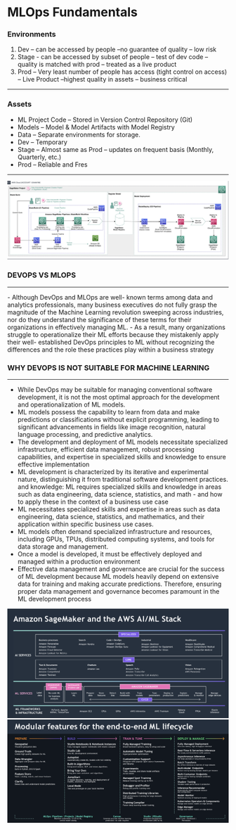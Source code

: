 # MLOps Fundamentals

### Environments
1. Dev – can be accessed by people –no guarantee of quality – low risk
2. Stage - can be accessed by subset of people – test of dev code –
quality is matched with prod – treated as a live product
3. Prod – Very least number of people has access (tight control on
access) – Live Product –highest quality in assets – business critical

<hr>

### Assets
- ML Project Code – Stored in Version Control Repository (Git)
- Models – Model & Model Artifacts with Model Registry
- Data – Separate environments for storage.
- Dev – Temporary
- Stage – Almost same as Prod – updates on frequent basis (Monthly, Quarterly, etc.)
- Prod – Reliable and Fres

<hr>

![alt text](../images/image.png)

### DEVOPS VS MLOPS
<hr>
- Although DevOps and MLOps are well-
known terms among data and analytics
professionals, many business executives
do not fully grasp the magnitude of the
Machine Learning revolution sweeping
across industries, nor do they understand
the significance of these terms for their
organizations in effectively managing ML.
- As a result, many organizations struggle
to operationalize their ML efforts because
they mistakenly apply their well-
established DevOps principles to ML
without recognizing the differences and
the role these practices play within a
business strategy

### WHY DEVOPS IS NOT SUITABLE FOR MACHINE LEARNING
<hr>

- While DevOps may be suitable for managing
conventional software development, it is not the
most optimal approach for the development and
operationalization of ML models.
- ML models possess the capability to learn from
data and make predictions or classifications
without explicit programming, leading to
significant advancements in fields like image
recognition, natural language processing, and
predictive analytics.
- The development and deployment of ML models
necessitate specialized infrastructure, efficient
data management, robust processing capabilities,
and expertise in specialized skills and knowledge
to ensure effective implementation
- ML development is characterized by its iterative and
experimental nature, distinguishing it from traditional software
development practices. and knowledge: ML requires
specialized skills and knowledge in areas such as data
engineering, data science, statistics, and math - and how to
apply these in the context of a business use case
- ML necessitates specialized skills and expertise in areas such as
data engineering, data science, statistics, and mathematics,
and their application within specific business use cases.
- ML models often demand specialized infrastructure and
resources, including GPUs, TPUs, distributed computing
systems, and tools for data storage and management.
- Once a model is developed, it must be effectively deployed and managed within a production environment
- Effective data management and
governance are crucial for the success
of ML development because ML
models heavily depend on extensive
data for training and making accurate
predictions. Therefore, ensuring
proper data management and
governance becomes paramount in
the ML development process

![alt text](../images/image2.png)
![alt text](../images/image3.png)